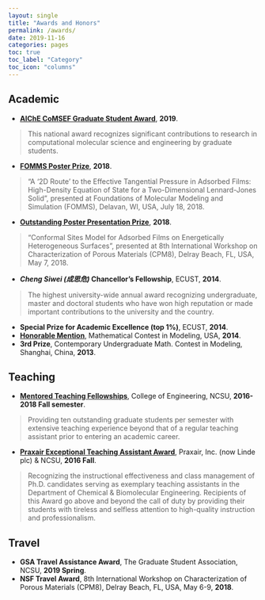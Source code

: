 ```yaml
---
layout: single
title: "Awards and Honors"
permalink: /awards/
date: 2019-11-16
categories: pages
toc: true
toc_label: "Category"
toc_icon: "columns"
---
```

## Academic
- **[AIChE CoMSEF Graduate Student Award](http://comsef.org/gradawards)**, **2019**.
>This national award recognizes significant contributions to research in computational molecular science and engineering by graduate students. 

- **[FOMMS Poster Prize](https://www.cbe.ncsu.edu/blog/2018/09/15/alum-dr-feng-he-and-graduate-students-vasudev-haribal-kaihang-shi-received-important-awards/)**, **2018**.
>“A ‘2D Route’ to the Effective Tangential Pressure in Adsorbed Films: High-Density Equation of State for a Two-Dimensional Lennard-Jones Solid”, presented at Foundations of Molecular Modeling and Simulation (FOMMS), Delavan, WI, USA, July 18, 2018.

- **[Outstanding Poster Presentation Prize](http://kaihangshi.github.io/assets/images/poster.JPG)**, **2018**.
>“Conformal Sites Model for Adsorbed Films on Energetically Heterogeneous Surfaces”, presented at 8th International Workshop on Characterization of Porous Materials (CPM8), Delray Beach, FL, USA, May 7, 2018.

- ***Cheng Siwei (成思危)* Chancellor’s Fellowship**, ECUST, **2014**.
> The highest university-wide annual award recognizing undergraduate, master and doctoral students who have won high reputation or made important contributions to the university and the country.

- **Special Prize for Academic Excellence (top 1%)**, ECUST, **2014**.
- **[Honorable Mention](http://kaihangshi.github.io/assets/docs/awards/MCM2014_certificate.pdf)**, Mathematical Contest in Modeling, USA, **2014**.
-	**3rd Prize**, Contemporary Undergraduate Math. Contest in Modeling, Shanghai, China, **2013**.

## Teaching
- **[Mentored Teaching Fellowships](http://kaihangshi.github.io/assets/docs/awards/MTF.pdf)**, College of Engineering, NCSU, **2016-2018 Fall semester**.
> Providing ten outstanding graduate students per semester with extensive teaching experience beyond that of a regular teaching assistant prior to entering an academic career.

- **[Praxair Exceptional Teaching Assistant Award](https://www.cbe.ncsu.edu/graduate/graduate-student-awards/)**, Praxair, Inc. (now Linde plc) & NCSU, **2016 Fall**.
> Recognizing the instructional effectiveness and class management of Ph.D. candidates serving as exemplary teaching assistants in the Department of Chemical & Biomolecular Engineering. Recipients of this Award go above and beyond the call of duty by providing their students with tireless and selfless attention to high-quality instruction and professionalism. 

## Travel
- **GSA Travel Assistance Award**, The Graduate Student Association, NCSU, **2019 Spring**.
- **NSF Travel Award**, 8th International Workshop on Characterization of Porous Materials (CPM8), Delray Beach, FL, USA, May 6-9, **2018**.

